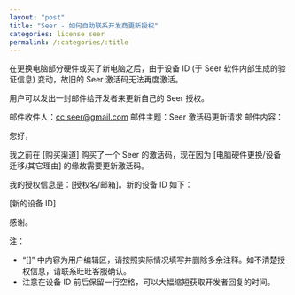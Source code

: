 ```yaml
---
layout: "post"
title: "Seer - 如何自助联系开发商更新授权"
categories: license seer
permalink: /:categories/:title
---
```


在更换电脑部分硬件或买了新电脑之后，由于设备 ID (于 Seer 软件内部生成的验证信息) 变动，故旧的 Seer 激活码无法再度激活。


用户可以发出一封邮件给开发者来更新自己的 Seer 授权。邮件收件人：cc.seer@gmail.com
邮件主题：Seer 激活码更新请求
邮件内容：

您好，

我之前在 [购买渠道] 购买了一个 Seer 的激活码，现在因为 [电脑硬件更换/设备迁移/其它理由] 的缘故需要更新激活码。

我的授权信息是：[授权名/邮箱]。新的设备 ID 如下：

[新的设备 ID]

感谢。

注：

* “[]” 中内容为用户编辑区，请按照实际情况填写并删除多余注释。如不清楚授权信息，请联系旺旺客服确认。
* 注意在设备 ID 前后保留一行空格，可以大幅缩短获取开发者回复的时间。
